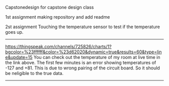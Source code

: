 Capstonedesign
for capstone design class

1st assignment
making repository and add readme

2st assignment
Touching the temperature sensor to test if the temperature goes up.

*** 
https://thingspeak.com/channels/725826/charts/1?bgcolor=%23ffffff&color=%23d62020&dynamic=true&results=60&type=line&update=15
You can check out the temperature of my room at live time in the link above.
The first few minutes is an error showing temperatures of -127 and +81. This is due to wrong pairing of the circuit board. So it should be neligible to the true data.
***

